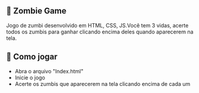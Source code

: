 ## 👾 Zombie Game

Jogo de zumbi desenvolvido em HTML, CSS, JS.Você tem 3 vidas, acerte todos os zumbis para ganhar clicando encima deles quando aparecerem na tela.

## 🧟 Como jogar

- Abra o arquivo "Index.html"
- Inicie o jogo
- Acerte os zumbis que aparecerem na tela clicando encima de cada um
